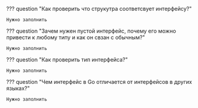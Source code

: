 ??? question "Как проверить что струкутра соответсвует интерфейсу?"
    
    Нужно заполнить

??? question "Зачем нужен пустой интерфейс, почему его можно привести к любому типу и как он свзан с обычным?"
    
    Нужно заполнить

??? question "Как проверить тип интерфейса?"
    
    Нужно заполнить

??? question "Чем интерфейс в Go отличается от интерфейсов в других языках?"
    
    Нужно заполнить

